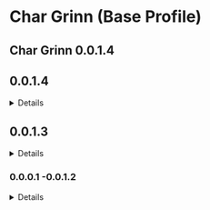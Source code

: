 # Char Grinn (Base Profile)

## Char Grinn 0.0.1.4

## 0.0.1.4
<details>

_Essentials_
  
- dTry Plugin Updates

_Animations Movement_

- DAR - Dynamic Swimming - Argonian Mastery

_Textures - Armor_

- Removed SkyTitties Glass Armor Retexture

_Textures - Misc_

- Improved Weapon Impact EFFECTS Correct Metal SE

_Textures - World_
  
- Majestic Mountains - Northside
- Majestic Mountains Darkside
- Shadow's Majestic Mountains Teardown - Mossy Rocks

_Horror - World Textures

- Dark Forest of Skyrim SE
- Dark Forest of Skyrim SE - Solstheim Apocalypse
- Added Foggy Morthal and Swamp

_Audio Overhauls_

- Around the Fire - Skyrim Fan-Made Music

_User Interface_

- Removed LamasTinyHUD
- Added iEquip
- Added iEquip Legacy Settings Loader
- Added Display Real Time in Loading Menu

_Visuals_

- Removed Enhanced Volumetric Lighting and Shadow
  - Borked RAID Weathers detection parameters

_Quests - Major_

- Falskaar & Associated Patches
  - Removed due to community feedback that the look & feel of this mod did not mesh with the modlist.

_Horror - Quests_

- Survive the Night SSE
- Survive the Night SSE - Inventory Patch
- Sands of Time Sleeping Encounters Standalone Module

_Factions_

- Hunters with Enhanced AI
- Organic Factions Extension - Patch Collection
- SSE Enchanced AI Framework
- SSE Organic Factions
- SSE Organic Factions Extension

_Head - Beasts_

- Argonian Improvements SSE - Horns
- BeastHBB - Khajiit and Argonian content - player character and NPC replacer
- BeastHBB - Khajiit and Argonian content - player character and NPC replacer - Patches
- Complete NPC Overhaul - Argonians
- Drachic Argonian Eyes
- FabULook Eyes SSE Replacer Textures
- Kala's Eyes- Beast Race Edition Khajiit Argonian
- Khajiit Aesthetics Compliation - Eyes
- Khajiit Aesthetics Compliation - Fangs
- Khajiit Aesthetics Compliation - Hair
- UHD Dawnguard Vampire Eyes - Argonian Khajiit and Human

_Body - Beasts_

- [4k] Female Dragonic Argonian Textures (CBBE)
- [4k] Feminine Argonian Textures (Chameleon and Lizard) [CBBE]
- [4k] Feminine Khajitt Textures (Grey Cat and Leopard) [CBBE]
- [4k] Forgotten Argonian Roots [SOS-CBBE]
- [4k] Male Dragonic Argonian Textures (SOS)
- [4k] Masculine Argonian Textures (Chameleon and Lizard) [SOS-FULL]
- [4k] Masculine Khajitt Textures (Grey Cat and Leopard) [SOS-FULL]

_Racemenu Overlays_

- More Scar Sliders for High Poly Head
- More Scars - A Slider for Racemenu
- RaceMenu Undress

_Religion Overhaul_

- WinterSun - Faiths of Skyrim
- WinterSun - Faiths of Skyrim - Settings Loader
- WinterSun - Gallows Hall
- WinterSun - LotD - Wintersun Book Crafting
- WinterSun - Moon and Star Patch
- WinterSun - Skyrim Immersive Creatures Special Edition Patch
- WinterSun - USSEP Patch
- WinterSun - Balance Tweaks
- WinterSun - Description Fixes
- [4k] Wintersun Textures Reborn
- (Vokrii Ordinator Wintersun) Ash Pile Retexture - 2k

_Outputs_

- Updated Synthesis_Output
- Updated BodySlide_Output
- Updated xLOD_Output
- Updated TexGen_Output
- Updated DynDOLOD_Output
- Updated Char Grinn Custom Settings

_ESP + ESM Total_

- Reduced from 246 to 237!
  
</details>


  
## 0.0.1.3
<details>
  
- Removed TK Dodge SE
- Removed TK Dodge RE
- Removed Take Notes -Journal of the Dragonborn SSE
- Removed Legendary Armors -DeserterX Collection SSE

- Added custom SmoothCam preset - NSAF64_Preset - which focuses on a close and claustrophic experience.  Feedback ENCOURAGED!
  
_Tweaks_

- Added Dynamic Weather and Time Based Detection

_Combat Overhaul Mods_

- Added TUDM -The Ultimate Dodge Mod Reborn
  - Added (DMC) The Ultimate Dodge Mod -Settings Loader
  - Added TUDM RS Children Patch
  - Added The Ultimate Dodge Mod -Quest Requirement Removed
  - Added Mo's TUDEM Patch Collection
- Added Stay In The Fight -A Death Alternative
- Added Stagger Direction Fix -SSE
- Added Stagger Direction Fix -NG
- Added Better Combat Escape -SSE
- Added Better Combat Escape -NG
- Added Stop On Slash -SSE

_Animations - Immersion_

- Added Animated Eating Redux
- Added Animated Eating Redux SE edition -Settings Loader
  - Added Eating animations -My HD version SE
  - Added Eating animations -Fishing Patch
  - Added Eating animations -Fishing -Apothecary Patch
  - Added Eating animations -Patch Collection
  - Added Eating animations and Sounds -Sunhelm Patch
  - Added Unofficial Eating Animations and Sounds Keyword Patches
- Added Conditional Gender Animations
- Added Dynamic Female Wall Leaning

_Body - Types_

- Added Kaidan 2 -CBBE and HIMBO BodySlide
- Added HIMBO Creation Club Refits for BodySlide
  - Added HIMBO Creation Club Refits -Slider Group Fix
- Added Sleek Wolf Armor -Replacer
- Added Necromaster Robers
- Added Toxin Doctor Outfit

_Horror - Quests_

- Added Yggdrasil Music and SoundFX
- Added Death Approaches -A Horror Mod
- Added The Falkreath Hauntings
  - Added The Falkreath Hauntings -Moon and Star patch.
- Added The Legend of Slender Man

_Fixes_

- Added Detection Meter v0.17 NG

_Armor - Added Textures_

- Added Bretonic Leather Armor Main
  - Added Bretonic Leather Armor CBBE 3BA BodySlides
  - Added Bretonic Leather Armor HIMBO BodySlides
- Added Glass Armors and Weapons Retexture SE
- Added Imperial Armors and Weapons Retexture SE
- Added Steel Armors and Weapons Retexture SE
- Added Iron Armors and Weapons Retexture SE
- Added Daedric Armors and Weapons Retexture SE
- Added Vigilant's Molag Bal Dragon Retexture SE 
- Added Skytitties Glass Standalone
- Added Cathedral Armory - Added Misc Patches

_Horror - Creatures_

- Added Black Ooze
- Added Bogmort
- Added Weeping Stalkers
- Added Skeletal Vampires
- Added Guardian Spectres
- Added Ogrim
- Added Wraiths
- Added Gravelords
- Added Bone Colossus
- Added Vampire Beats
- Added Skinshifters
- Added Undead Snow Elves
- Added Hungers
- Added Wraith of Crows

_Creatures_

- Added High Minotaurs
- Added Storm Golem
- Added Fire Wyrm and Magic Anomaly Overhaul
- Added Ash Guardian 
- Added Omen of Cinders
- Added Aegis of the Sigil

_Critters_
- Added Pigeons
- Added Bone Hawk replacer

</details>

### 0.0.0.1 -0.0.1.2

<details>
Pre-release, tracking starts in 0.0.1.3

_You can read the list of mods from these versions in the Load Order Library link available in the list updates channel on my Discord Server._
</details>
